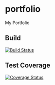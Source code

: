 # portfolio
My Portfolio

## Build
[![Build Status](https://travis-ci.com/Chiazokam/portfolio.svg?token=R5YmByuSqAEoMwDNGpUW&branch=develop)](https://travis-ci.com/Chiazokam/portfolio)

## Test Coverage
[![Coverage Status](https://coveralls.io/repos/github/Chiazokam/portfolio/badge.svg?branch=develop)](https://coveralls.io/github/Chiazokam/portfolio?branch=develop)